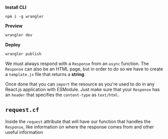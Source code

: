 **Install CLI**
```
npm i -g wrangler
```

**Preview**
```sh
wrangler dev
```

**Deploy**
```sh
wrangler publish
```

We must always respond with a `Response` from an `async` function.
The `Response` can also be an HTML page, but in order to do so we have to create a `template.js` file that returns a **string**.

Once done that you can `import` the resource as you're used to do in any React.js application with ESModule. Just make sure that your `Response` has an `header` that specifies the `content-type` as `text/html`.

## `request.cf`
Inside the `request` attribute that will have our function that handles the `Response`, like information on where the response comes from and other useful information 